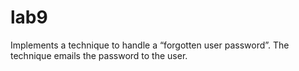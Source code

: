 # lab9
 Implements a technique to handle a “forgotten user password”. The technique emails the password to the user.
